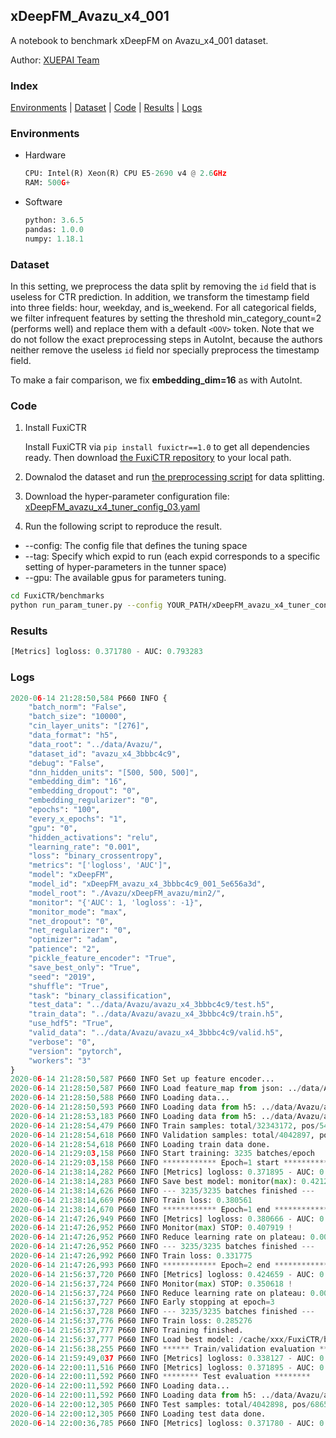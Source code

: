 ## xDeepFM_Avazu_x4_001 

A notebook to benchmark xDeepFM on Avazu_x4_001 dataset.

Author: [XUEPAI Team](https://github.com/xue-pai)


### Index
[Environments](#Environments) | [Dataset](#Dataset) | [Code](#Code) | [Results](#Results) | [Logs](#Logs)

### Environments
+ Hardware

  ```python
  CPU: Intel(R) Xeon(R) CPU E5-2690 v4 @ 2.6GHz
  RAM: 500G+
  ```
+ Software

  ```python
  python: 3.6.5
  pandas: 1.0.0
  numpy: 1.18.1
  ```

### Dataset
In this setting, we preprocess the data split by removing the ``id`` field that is useless for CTR prediction. In addition, we transform the timestamp field into three fields: hour, weekday, and is_weekend. For all categorical fields, we filter infrequent features by setting the threshold min_category_count=2 (performs well) and replace them with a default ``<OOV>`` token. Note that we do not follow the exact preprocessing steps in AutoInt, because the authors neither remove the useless ``id`` field nor specially preprocess the timestamp field.

To make a fair comparison, we fix **embedding_dim=16** as with AutoInt.


### Code
1. Install FuxiCTR
  
    Install FuxiCTR via `pip install fuxictr==1.0` to get all dependencies ready. Then download [the FuxiCTR repository](https://github.com/huawei-noah/benchmark/archive/53e314461c19dbc7f462b42bf0f0bfae020dc398.zip) to your local path.

2. Downalod the dataset and run [the preprocessing script](https://github.com/xue-pai/Open-CTR-Benchmark/blob/master/datasets/Avazu/Avazu_x4/split_avazu_x4.py) for data splitting. 

3. Download the hyper-parameter configuration file: [xDeepFM_avazu_x4_tuner_config_03.yaml](./xDeepFM_avazu_x4_tuner_config_03.yaml)

4. Run the following script to reproduce the result. 
  + --config: The config file that defines the tuning space
  + --tag: Specify which expid to run (each expid corresponds to a specific setting of hyper-parameters in the tunner space)
  + --gpu: The available gpus for parameters tuning.

  ```bash
  cd FuxiCTR/benchmarks
  python run_param_tuner.py --config YOUR_PATH/xDeepFM_avazu_x4_tuner_config_03.yaml --tag 001 --gpu 0
  ```


### Results
```python
[Metrics] logloss: 0.371780 - AUC: 0.793283
```


### Logs
```python
2020-06-14 21:28:50,584 P660 INFO {
    "batch_norm": "False",
    "batch_size": "10000",
    "cin_layer_units": "[276]",
    "data_format": "h5",
    "data_root": "../data/Avazu/",
    "dataset_id": "avazu_x4_3bbbc4c9",
    "debug": "False",
    "dnn_hidden_units": "[500, 500, 500]",
    "embedding_dim": "16",
    "embedding_dropout": "0",
    "embedding_regularizer": "0",
    "epochs": "100",
    "every_x_epochs": "1",
    "gpu": "0",
    "hidden_activations": "relu",
    "learning_rate": "0.001",
    "loss": "binary_crossentropy",
    "metrics": "['logloss', 'AUC']",
    "model": "xDeepFM",
    "model_id": "xDeepFM_avazu_x4_3bbbc4c9_001_5e656a3d",
    "model_root": "./Avazu/xDeepFM_avazu/min2/",
    "monitor": "{'AUC': 1, 'logloss': -1}",
    "monitor_mode": "max",
    "net_dropout": "0",
    "net_regularizer": "0",
    "optimizer": "adam",
    "patience": "2",
    "pickle_feature_encoder": "True",
    "save_best_only": "True",
    "seed": "2019",
    "shuffle": "True",
    "task": "binary_classification",
    "test_data": "../data/Avazu/avazu_x4_3bbbc4c9/test.h5",
    "train_data": "../data/Avazu/avazu_x4_3bbbc4c9/train.h5",
    "use_hdf5": "True",
    "valid_data": "../data/Avazu/avazu_x4_3bbbc4c9/valid.h5",
    "verbose": "0",
    "version": "pytorch",
    "workers": "3"
}
2020-06-14 21:28:50,587 P660 INFO Set up feature encoder...
2020-06-14 21:28:50,587 P660 INFO Load feature_map from json: ../data/Avazu/avazu_x4_3bbbc4c9/feature_map.json
2020-06-14 21:28:50,588 P660 INFO Loading data...
2020-06-14 21:28:50,593 P660 INFO Loading data from h5: ../data/Avazu/avazu_x4_3bbbc4c9/train.h5
2020-06-14 21:28:53,183 P660 INFO Loading data from h5: ../data/Avazu/avazu_x4_3bbbc4c9/valid.h5
2020-06-14 21:28:54,479 P660 INFO Train samples: total/32343172, pos/5492052, neg/26851120, ratio/16.98%
2020-06-14 21:28:54,618 P660 INFO Validation samples: total/4042897, pos/686507, neg/3356390, ratio/16.98%
2020-06-14 21:28:54,618 P660 INFO Loading train data done.
2020-06-14 21:29:03,158 P660 INFO Start training: 3235 batches/epoch
2020-06-14 21:29:03,158 P660 INFO ************ Epoch=1 start ************
2020-06-14 21:38:14,282 P660 INFO [Metrics] logloss: 0.371895 - AUC: 0.793132
2020-06-14 21:38:14,283 P660 INFO Save best model: monitor(max): 0.421237
2020-06-14 21:38:14,626 P660 INFO --- 3235/3235 batches finished ---
2020-06-14 21:38:14,669 P660 INFO Train loss: 0.380561
2020-06-14 21:38:14,670 P660 INFO ************ Epoch=1 end ************
2020-06-14 21:47:26,949 P660 INFO [Metrics] logloss: 0.380666 - AUC: 0.788586
2020-06-14 21:47:26,952 P660 INFO Monitor(max) STOP: 0.407919 !
2020-06-14 21:47:26,952 P660 INFO Reduce learning rate on plateau: 0.000100
2020-06-14 21:47:26,952 P660 INFO --- 3235/3235 batches finished ---
2020-06-14 21:47:26,992 P660 INFO Train loss: 0.331775
2020-06-14 21:47:26,993 P660 INFO ************ Epoch=2 end ************
2020-06-14 21:56:37,720 P660 INFO [Metrics] logloss: 0.424659 - AUC: 0.775277
2020-06-14 21:56:37,724 P660 INFO Monitor(max) STOP: 0.350618 !
2020-06-14 21:56:37,724 P660 INFO Reduce learning rate on plateau: 0.000010
2020-06-14 21:56:37,727 P660 INFO Early stopping at epoch=3
2020-06-14 21:56:37,728 P660 INFO --- 3235/3235 batches finished ---
2020-06-14 21:56:37,776 P660 INFO Train loss: 0.285276
2020-06-14 21:56:37,777 P660 INFO Training finished.
2020-06-14 21:56:37,777 P660 INFO Load best model: /cache/xxx/FuxiCTR/benchmarks/Avazu/xDeepFM_avazu/min2/avazu_x4_3bbbc4c9/xDeepFM_avazu_x4_3bbbc4c9_001_5e656a3d_model.ckpt
2020-06-14 21:56:38,255 P660 INFO ****** Train/validation evaluation ******
2020-06-14 21:59:49,037 P660 INFO [Metrics] logloss: 0.338127 - AUC: 0.845617
2020-06-14 22:00:11,516 P660 INFO [Metrics] logloss: 0.371895 - AUC: 0.793132
2020-06-14 22:00:11,592 P660 INFO ******** Test evaluation ********
2020-06-14 22:00:11,592 P660 INFO Loading data...
2020-06-14 22:00:11,592 P660 INFO Loading data from h5: ../data/Avazu/avazu_x4_3bbbc4c9/test.h5
2020-06-14 22:00:12,305 P660 INFO Test samples: total/4042898, pos/686507, neg/3356391, ratio/16.98%
2020-06-14 22:00:12,305 P660 INFO Loading test data done.
2020-06-14 22:00:36,785 P660 INFO [Metrics] logloss: 0.371780 - AUC: 0.793283
```
